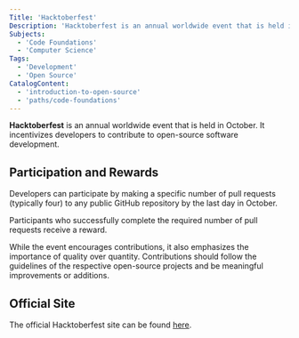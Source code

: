 ```yaml
---
Title: 'Hacktoberfest'
Description: 'Hacktoberfest is an annual worldwide event that is held in October that incentivizes developers to contribute to open-source software development.'
Subjects:
  - 'Code Foundations'
  - 'Computer Science'
Tags:
  - 'Development'
  - 'Open Source'
CatalogContent:
  - 'introduction-to-open-source'
  - 'paths/code-foundations'
---
```


**Hacktoberfest** is an annual worldwide event that is held in October. It incentivizes developers to contribute to open-source software development.

## Participation and Rewards

Developers can participate by making a specific number of pull requests (typically four) to any public GitHub repository by the last day in October.

Participants who successfully complete the required number of pull requests receive a reward.

While the event encourages contributions, it also emphasizes the importance of quality over quantity. Contributions should follow the guidelines of the respective open-source projects and be meaningful improvements or additions.

## Official Site

The official Hacktoberfest site can be found [here](https://hacktoberfest.com).